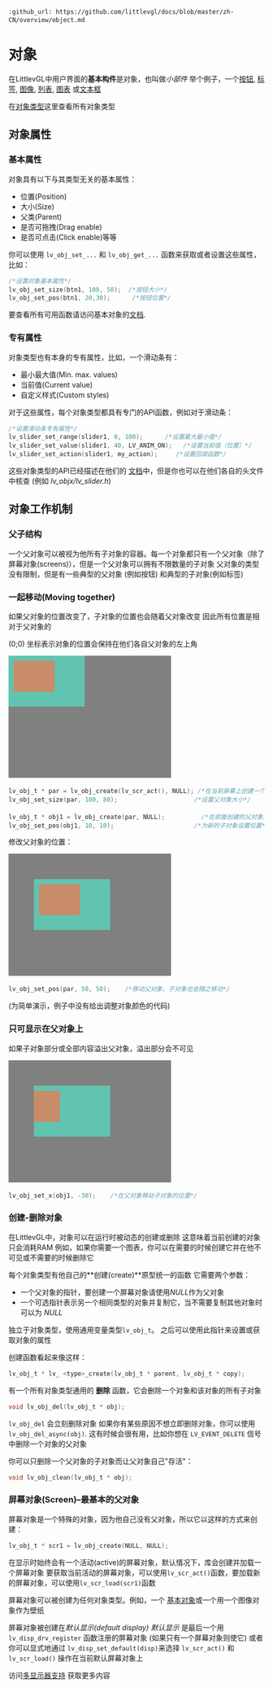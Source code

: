 ```eval_rst
:github_url: https://github.com/littlevgl/docs/blob/master/zh-CN/overview/object.md
```
# 对象

在LittlevGL中用户界面的**基本构件**是对象，也叫做*小部件*
举个例子，一个[按钮](/object-types/btn), [标签](/object-types/label), [图像](/object-types/img), [列表](/object-types/list), [图表](/object-types/chart) 或[文本框](/object-types/ta)

在[对象类型](/object-types/index)这里查看所有对象类型

## 对象属性

### 基本属性

对象具有以下与其类型无关的基本属性：
- 位置(Position)
- 大小(Size)
- 父类(Parent)
- 是否可拖拽(Drag enable)
- 是否可点击(Click enable)等等

你可以使用 `lv_obj_set_...` 和 `lv_obj_get_...` 函数来获取或者设置这些属性，比如：

```c
/*设置对象基本属性*/
lv_obj_set_size(btn1, 100, 50);	 /*按钮大小*/
lv_obj_set_pos(btn1, 20,30);      /*按钮位置*/
```

要查看所有可用函数请访问基本对象的[文档](/object-types/obj).

### 专有属性

对象类型也有本身的专有属性，比如，一个滑动条有：
- 最小最大值(Min. max. values)
- 当前值(Current value)
- 自定义样式(Custom styles)

对于这些属性，每个对象类型都具有专门的API函数，例如对于滑动条：

```c
/*设置滑动条专有属性*/
lv_slider_set_range(slider1, 0, 100);	   /*设置最大最小值*/
lv_slider_set_value(slider1, 40, LV_ANIM_ON);	/*设置当前值（位置）*/
lv_slider_set_action(slider1, my_action);     /*设置回调函数*/
```

这些对象类型的API已经描述在他们的 [文档](/object-types/index)中，但是你也可以在他们各自的头文件中核查 (例如 *lv_objx/lv_slider.h*)

## 对象工作机制

### 父子结构

一个父对象可以被视为他所有子对象的容器。每一个对象都只有一个父对象（除了屏幕对象(screens)），但是一个父对象可以拥有不限数量的子对象
父对象的类型没有限制，但是有一些典型的父对象 (例如按钮) 和典型的子对象(例如标签)

### 一起移动(Moving together)

如果父对象的位置改变了，子对象的位置也会随着父对象改变
因此所有位置是相对于父对象的

(0;0) 坐标表示对象的位置会保持在他们各自父对象的左上角

![](/misc/par_child1.png "Objects are moving together 1")

```c
lv_obj_t * par = lv_obj_create(lv_scr_act(), NULL); /*在当前屏幕上创建一个父对象*/
lv_obj_set_size(par, 100, 80);	                   /*设置父对象大小*/

lv_obj_t * obj1 = lv_obj_create(par, NULL);	         /*在前面创建的父对象上创建一个子对象*/
lv_obj_set_pos(obj1, 10, 10);	                   /*为新的子对象设置位置*/
```

修改父对象的位置：
  
![](/misc/par_child2.png "Graphical objects are moving together 2")  

```c
lv_obj_set_pos(par, 50, 50);	/*移动父对象，子对象也会随之移动*/
```

(为简单演示，例子中没有给出调整对象颜色的代码)

### 只可显示在父对象上

如果子对象部分或全部内容溢出父对象，溢出部分会不可见
  
![](/misc/par_child3.png "A graphical object is visible on its parent")  

```c
lv_obj_set_x(obj1, -30);	/*在父对象移动子对象的位置*/
```

### 创建-删除对象

在LittlevGL中，对象可以在运行时被动态的创建或删除
这意味着当前创建的对象只会消耗RAM
例如，如果你需要一个图表，你可以在需要的时候创建它并在他不可见或不需要的时候删除它

每个对象类型有他自己的**创建(create)**原型统一的函数
它需要两个参数：
- 一个父对象的指针，要创建一个屏幕对象请使用*NULL*作为父对象
- 一个可选指针表示另一个相同类型的对象并复制它，当不需要复制其他对象时可以为 *NULL* 
 
独立于对象类型，使用通用变量类型`lv_obj_t`。 之后可以使用此指针来设置或获取对象的属性

创建函数看起来像这样：

```c
lv_obj_t * lv_ <type>_create(lv_obj_t * parent, lv_obj_t * copy);
```

有一个所有对象类型通用的 **删除** 函数，它会删除一个对象和该对象的所有子对象

```c
void lv_obj_del(lv_obj_t * obj);
```

`lv_obj_del` 会立刻删除对象
如果你有某些原因不想立即删除对象，你可以使用 `lv_obj_del_async(obj)`. 
这有时候会很有用，比如你想在 `LV_EVENT_DELETE` 信号中删除一个对象的父对象

你可以只删除一个父对象的子对象而让父对象自己"存活"：

```c
void lv_obj_clean(lv_obj_t * obj);
```

### 屏幕对象(Screen)–最基本的父对象

屏幕对象是一个特殊的对象，因为他自己没有父对象，所以它以这样的方式来创建：
```c
lv_obj_t * scr1 = lv_obj_create(NULL, NULL);
```

在显示时始终会有一个活动(active)的屏幕对象，默认情况下，库会创建并加载一个屏幕对象
要获取当前活动的屏幕对象，可以使用`lv_scr_act()`函数，要加载新的屏幕对象，可以使用`lv_scr_load(scr1)`函数

屏幕对象可以被创建为任何对象类型。例如，一个 [基本对象](/object-types/obj)或一个用一个图像对象作为壁纸


屏幕对象被创建在*默认显示(default display)*
*默认显示* 是最后一个用 `lv_disp_drv_register` 函数注册的屏幕对象 (如果只有一个屏幕对象则使它) 或者你可以显式地通过 `lv_disp_set_default(disp)`来选择
`lv_scr_act()` 和`lv_scr_load()` 操作在当前默认屏幕对象上

访问[多显示器支持](/overview/display) 获取更多内容


